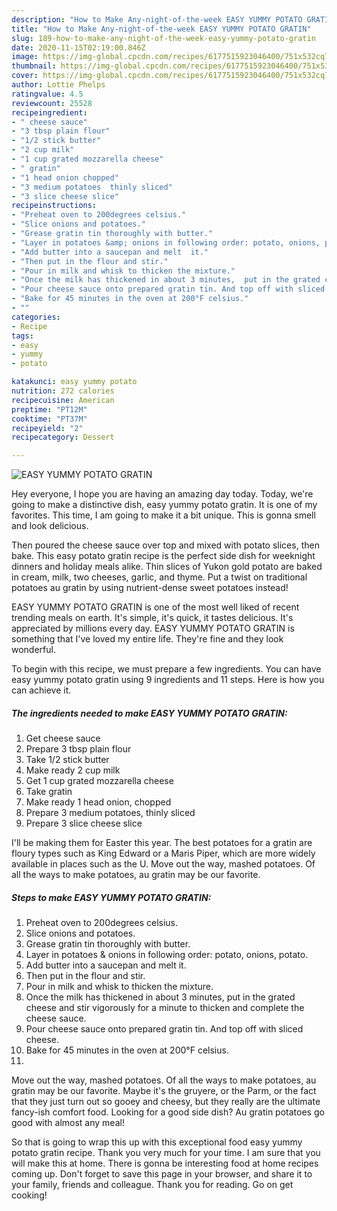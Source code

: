```yaml
---
description: "How to Make Any-night-of-the-week EASY YUMMY POTATO GRATIN"
title: "How to Make Any-night-of-the-week EASY YUMMY POTATO GRATIN"
slug: 189-how-to-make-any-night-of-the-week-easy-yummy-potato-gratin
date: 2020-11-15T02:19:00.846Z
image: https://img-global.cpcdn.com/recipes/6177515923046400/751x532cq70/easy-yummy-potato-gratin-recipe-main-photo.jpg
thumbnail: https://img-global.cpcdn.com/recipes/6177515923046400/751x532cq70/easy-yummy-potato-gratin-recipe-main-photo.jpg
cover: https://img-global.cpcdn.com/recipes/6177515923046400/751x532cq70/easy-yummy-potato-gratin-recipe-main-photo.jpg
author: Lottie Phelps
ratingvalue: 4.5
reviewcount: 25528
recipeingredient:
- " cheese sauce"
- "3 tbsp plain flour"
- "1/2 stick butter"
- "2 cup milk"
- "1 cup grated mozzarella cheese"
- " gratin"
- "1 head onion chopped"
- "3 medium potatoes  thinly sliced"
- "3 slice cheese slice"
recipeinstructions:
- "Preheat oven to 200degrees celsius."
- "Slice onions and potatoes."
- "Grease gratin tin thoroughly with butter."
- "Layer in potatoes &amp; onions in following order: potato, onions, potato."
- "Add butter into a saucepan and melt  it."
- "Then put in the flour and stir."
- "Pour in milk and whisk to thicken the mixture."
- "Once the milk has thickened in about 3 minutes,  put in the grated cheese and stir vigorously for a minute to thicken and complete the cheese sauce."
- "Pour cheese sauce onto prepared gratin tin. And top off with sliced cheese."
- "Bake for 45 minutes in the oven at 200°F celsius."
- ""
categories:
- Recipe
tags:
- easy
- yummy
- potato

katakunci: easy yummy potato 
nutrition: 272 calories
recipecuisine: American
preptime: "PT12M"
cooktime: "PT37M"
recipeyield: "2"
recipecategory: Dessert

---
```



![EASY YUMMY POTATO GRATIN](https://img-global.cpcdn.com/recipes/6177515923046400/751x532cq70/easy-yummy-potato-gratin-recipe-main-photo.jpg)

Hey everyone, I hope you are having an amazing day today. Today, we're going to make a distinctive dish, easy yummy potato gratin. It is one of my favorites. This time, I am going to make it a bit unique. This is gonna smell and look delicious.

Then poured the cheese sauce over top and mixed with potato slices, then bake. This easy potato gratin recipe is the perfect side dish for weeknight dinners and holiday meals alike. Thin slices of Yukon gold potato are baked in cream, milk, two cheeses, garlic, and thyme. Put a twist on traditional potatoes au gratin by using nutrient-dense sweet potatoes instead!

EASY YUMMY POTATO GRATIN is one of the most well liked of recent trending meals on earth. It's simple, it's quick, it tastes delicious. It's appreciated by millions every day. EASY YUMMY POTATO GRATIN is something that I've loved my entire life. They're fine and they look wonderful.


To begin with this recipe, we must prepare a few ingredients. You can have easy yummy potato gratin using 9 ingredients and 11 steps. Here is how you can achieve it.

<!--inarticleads1-->

##### The ingredients needed to make EASY YUMMY POTATO GRATIN:

1. Get  cheese sauce
1. Prepare 3 tbsp plain flour
1. Take 1/2 stick butter
1. Make ready 2 cup milk
1. Get 1 cup grated mozzarella cheese
1. Take  gratin
1. Make ready 1 head onion, chopped
1. Prepare 3 medium potatoes,  thinly sliced
1. Prepare 3 slice cheese slice


I&#39;ll be making them for Easter this year. The best potatoes for a gratin are floury types such as King Edward or a Maris Piper, which are more widely available in places such as the U. Move out the way, mashed potatoes. Of all the ways to make potatoes, au gratin may be our favorite. 

<!--inarticleads2-->

##### Steps to make EASY YUMMY POTATO GRATIN:

1. Preheat oven to 200degrees celsius.
1. Slice onions and potatoes.
1. Grease gratin tin thoroughly with butter.
1. Layer in potatoes &amp; onions in following order: potato, onions, potato.
1. Add butter into a saucepan and melt  it.
1. Then put in the flour and stir.
1. Pour in milk and whisk to thicken the mixture.
1. Once the milk has thickened in about 3 minutes,  put in the grated cheese and stir vigorously for a minute to thicken and complete the cheese sauce.
1. Pour cheese sauce onto prepared gratin tin. And top off with sliced cheese.
1. Bake for 45 minutes in the oven at 200°F celsius.
1. 


Move out the way, mashed potatoes. Of all the ways to make potatoes, au gratin may be our favorite. Maybe it&#39;s the gruyere, or the Parm, or the fact that they just turn out so gooey and cheesy, but they really are the ultimate fancy-ish comfort food. Looking for a good side dish? Au gratin potatoes go good with almost any meal! 

So that is going to wrap this up with this exceptional food easy yummy potato gratin recipe. Thank you very much for your time. I am sure that you will make this at home. There is gonna be interesting food at home recipes coming up. Don't forget to save this page in your browser, and share it to your family, friends and colleague. Thank you for reading. Go on get cooking!
